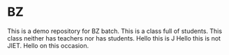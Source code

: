 # BZ
This is a demo repository for BZ batch.
This is a class full of students.
This class neither has teachers nor has students.
Hello this is J
Hello this is not JIET.
Hello on this occasion.


